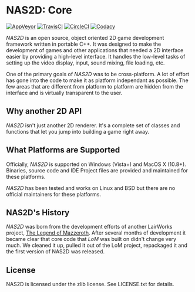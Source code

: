 # NAS2D: Core

[![AppVeyor](https://ci.appveyor.com/api/projects/status/github/lairworks/nas2d-core?branch=master&svg=true)](https://ci.appveyor.com/project/OPU/nas2d-core)
[![TravisCI](https://travis-ci.org/lairworks/nas2d-core.svg?branch=master)](https://travis-ci.org/lairworks/nas2d-core/)
[![CircleCI](https://circleci.com/gh/lairworks/nas2d-core/tree/master.svg?style=svg)](https://circleci.com/gh/lairworks/nas2d-core/tree/master)
[![Codacy](https://api.codacy.com/project/badge/Grade/bcf32f1b0a864f3ead9d45ae6099d07c)](https://www.codacy.com/app/ldicker83/nas2d-core)

*NAS2D* is an open source, object oriented 2D game development framework written in portable C++. It was designed to make the development of games and other applications that needed a 2D interface easier by providing a high-level interface. It handles the low-level tasks of setting up the video display, input, sound mixing, file loading, etc.

One of the primary goals of *NAS2D* was to be cross-platform. A lot of effort has gone into the code to make it as platform independant as possible. The few areas that are different from platform to platform are hidden from the interface and is virtually transparent to the user.

## Why another 2D API

*NAS2D* isn't just another 2D renderer. It's a complete set of classes and functions that let you jump into building a game right away.

## What Platforms are Supported

Officially, *NAS2D* is supported on Windows (Vista+) and MacOS X (10.8+). Binaries, source code and IDE Project files are provided and maintained for these platforms.

*NAS2D* has been tested and works on Linux and BSD but there are no official maintainers for these platforms.

## NAS2D's History

*NAS2D* was born from the development efforts of another LairWorks project, [The Legend of Mazzeroth](http://lom.lairworks.com). After several months of development it became clear that core code that *LoM* was built on didn't change very much. We cleaned it up, pulled it out of the LoM project, repackaged it and the first version of NAS2D was released.

## License

NAS2D  is licensed under the zlib license. See LICENSE.txt for details.
